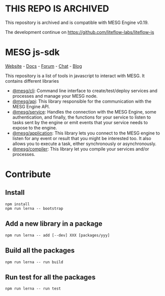 # THIS REPO IS ARCHIVED

This repository is archived and is compatible with MESG Engine v0.19.

The development continue on https://github.com/liteflow-labs/liteflow-js


# MESG js-sdk

[Website](https://mesg.com/) - [Docs](https://docs.mesg.com/) - [Forum](https://forum.mesg.com/) - [Chat](https://discordapp.com/invite/SaZ5HcE) - [Blog](https://blog.mesg.com)

This repository is a list of tools in javascript to interact with MESG. It contains different libraries

- [@mesg/cli](./packages/cli): Command line interface to create/test/deploy services and processes and manage your MESG node.
- [@mesg/api](./packages/api): This library responsible for the communication with the MESG Engine API.
- [@mesg/service](./packages/service): Handles the connection with the MESG Engine, some authentication, and finally, the functions for your service to listen to tasks sent by the engine or emit events that your service needs to expose to the engine.
- [@mesg/application](./packages/application): This library lets you connect to the MESG engine to listen for any event or result that you might be interested too. It also allows you to execute a task, either synchronously or asynchronously.
- [@mesg/compiler](./packages/compiler): This library let you compile your services and/or processes.

# Contribute

## Install

```
npm install
npm run lerna -- bootstrap
```

## Add a new library in a package

```
npm run lerna -- add [--dev] XXX [packages/yyy]
```

## Build all the packages

```
npm run lerna -- run build
```

## Run test for all the packages

```
npm run lerna -- run test
```
